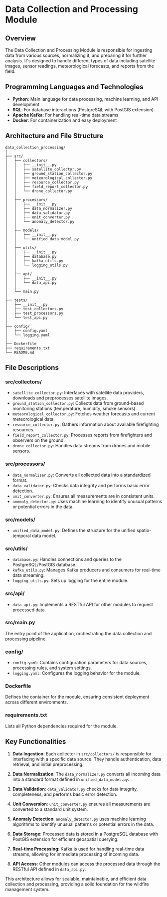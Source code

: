 # Data Collection and Processing Module

## Overview
The Data Collection and Processing Module is responsible for ingesting data from various sources, normalizing it, and preparing it for further analysis. It's designed to handle different types of data including satellite images, sensor readings, meteorological forecasts, and reports from the field.

## Programming Languages and Technologies
- **Python**: Main language for data processing, machine learning, and API development
- **SQL**: For database interactions (PostgreSQL with PostGIS extension)
- **Apache Kafka**: For handling real-time data streams
- **Docker**: For containerization and easy deployment

## Architecture and File Structure

```
data_collection_processing/
│
├── src/
│   ├── collectors/
│   │   ├── __init__.py
│   │   ├── satellite_collector.py
│   │   ├── ground_station_collector.py
│   │   ├── meteorological_collector.py
│   │   ├── resource_collector.py
│   │   ├── field_report_collector.py
│   │   └── drone_collector.py
│   │
│   ├── processors/
│   │   ├── __init__.py
│   │   ├── data_normalizer.py
│   │   ├── data_validator.py
│   │   ├── unit_converter.py
│   │   └── anomaly_detector.py
│   │
│   ├── models/
│   │   ├── __init__.py
│   │   └── unified_data_model.py
│   │
│   ├── utils/
│   │   ├── __init__.py
│   │   ├── database.py
│   │   ├── kafka_utils.py
│   │   └── logging_utils.py
│   │
│   ├── api/
│   │   ├── __init__.py
│   │   └── data_api.py
│   │
│   └── main.py
│
├── tests/
│   ├── __init__.py
│   ├── test_collectors.py
│   ├── test_processors.py
│   └── test_api.py
│
├── config/
│   ├── config.yaml
│   └── logging.yaml
│
├── Dockerfile
├── requirements.txt
└── README.md
```

## File Descriptions

### src/collectors/
- `satellite_collector.py`: Interfaces with satellite data providers, downloads and preprocesses satellite images.
- `ground_station_collector.py`: Collects data from ground-based monitoring stations (temperature, humidity, smoke sensors).
- `meteorological_collector.py`: Fetches weather forecasts and current meteorological data.
- `resource_collector.py`: Gathers information about available firefighting resources.
- `field_report_collector.py`: Processes reports from firefighters and observers on the ground.
- `drone_collector.py`: Handles data streams from drones and mobile sensors.

### src/processors/
- `data_normalizer.py`: Converts all collected data into a standardized format.
- `data_validator.py`: Checks data integrity and performs basic error detection.
- `unit_converter.py`: Ensures all measurements are in consistent units.
- `anomaly_detector.py`: Uses machine learning to identify unusual patterns or potential errors in the data.

### src/models/
- `unified_data_model.py`: Defines the structure for the unified spatio-temporal data model.

### src/utils/
- `database.py`: Handles connections and queries to the PostgreSQL/PostGIS database.
- `kafka_utils.py`: Manages Kafka producers and consumers for real-time data streaming.
- `logging_utils.py`: Sets up logging for the entire module.

### src/api/
- `data_api.py`: Implements a RESTful API for other modules to request processed data.

### src/main.py
The entry point of the application, orchestrating the data collection and processing pipeline.

### config/
- `config.yaml`: Contains configuration parameters for data sources, processing rules, and system settings.
- `logging.yaml`: Configures the logging behavior for the module.

### Dockerfile
Defines the container for the module, ensuring consistent deployment across different environments.

### requirements.txt
Lists all Python dependencies required for the module.

## Key Functionalities

1. **Data Ingestion**: Each collector in `src/collectors/` is responsible for interfacing with a specific data source. They handle authentication, data retrieval, and initial preprocessing.

2. **Data Normalization**: The `data_normalizer.py` converts all incoming data into a standard format defined in `unified_data_model.py`.

3. **Data Validation**: `data_validator.py` checks for data integrity, completeness, and performs basic error detection.

4. **Unit Conversion**: `unit_converter.py` ensures all measurements are converted to a standard unit system.

5. **Anomaly Detection**: `anomaly_detector.py` uses machine learning algorithms to identify unusual patterns or potential errors in the data.

6. **Data Storage**: Processed data is stored in a PostgreSQL database with PostGIS extension for efficient geospatial querying.

7. **Real-time Processing**: Kafka is used for handling real-time data streams, allowing for immediate processing of incoming data.

8. **API Access**: Other modules can access the processed data through the RESTful API defined in `data_api.py`.

This architecture allows for scalable, maintainable, and efficient data collection and processing, providing a solid foundation for the wildfire management system.
